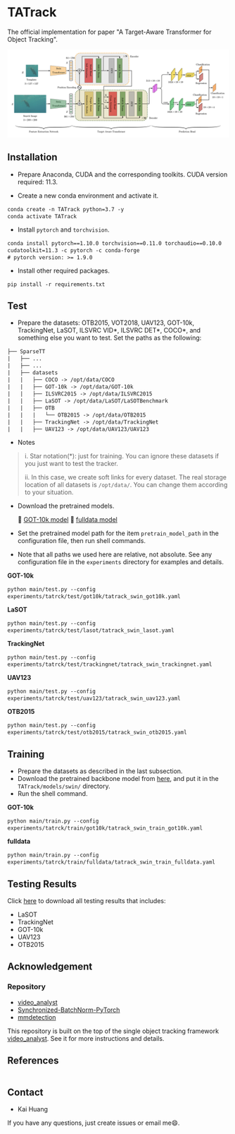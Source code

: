 # TATrack
The official implementation for paper "A Target-Aware Transformer for Object Tracking". 

![](./Framework3.png)

## Installation
* Prepare Anaconda, CUDA and the corresponding toolkits. CUDA version required: 11.3.

* Create a new conda environment and activate it.
```Shell
conda create -n TATrack python=3.7 -y
conda activate TATrack
```

* Install `pytorch` and `torchvision`.
```Shell
conda install pytorch==1.10.0 torchvision==0.11.0 torchaudio==0.10.0 cudatoolkit=11.3 -c pytorch -c conda-forge
# pytorch version: >= 1.9.0 
```

* Install other required packages.
```Shell
pip install -r requirements.txt
```

## Test
* Prepare the datasets: OTB2015, VOT2018, UAV123, GOT-10k, TrackingNet, LaSOT, ILSVRC VID*, ILSVRC DET*, COCO*, and something else you want to test. Set the paths as the following: 
```Shell
├── SparseTT
|   ├── ...
|   ├── ...
|   ├── datasets
|   |   ├── COCO -> /opt/data/COCO
|   |   ├── GOT-10k -> /opt/data/GOT-10k
|   |   ├── ILSVRC2015 -> /opt/data/ILSVRC2015
|   |   ├── LaSOT -> /opt/data/LaSOT/LaSOTBenchmark
|   |   ├── OTB
|   |   |   └── OTB2015 -> /opt/data/OTB2015
|   |   ├── TrackingNet -> /opt/data/TrackingNet
|   |   ├── UAV123 -> /opt/data/UAV123/UAV123
```
* Notes

> i. Star notation(*): just for training. You can ignore these datasets if you just want to test the tracker.
> 
> ii. In this case, we create soft links for every dataset. The real storage location of all datasets is `/opt/data/`. You can change them according to your situation.
>

* Download the pretrained models.
    
    :paperclip: [GOT-10k model]()
    :paperclip: [fulldata model]()


* Set the pretrained model path for the item `pretrain_model_path` in the configuration file, then run shell commands.


* Note that all paths we used here are relative, not absolute. See any configuration file in the `experiments` directory for examples and details.


**GOT-10k**
```Shell
python main/test.py --config experiments/tatrck/test/got10k/tatrack_swin_got10k.yaml
```
**LaSOT**
```Shell
python main/test.py --config experiments/tatrck/test/lasot/tatrack_swin_lasot.yaml
```

**TrackingNet**
```Shell
python main/test.py --config experiments/tatrck/test/trackingnet/tatrack_swin_trackingnet.yaml
```

**UAV123**
```Shell
python main/test.py --config experiments/tatrck/test/uav123/tatrack_swin_uav123.yaml
```

**OTB2015**
```Shell
python main/test.py --config experiments/tatrck/test/otb2015/tatrack_swin_otb2015.yaml
```

## Training
* Prepare the datasets as described in the last subsection.
* Download the pretrained backbone model from [here](https://github.com/SwinTransformer/storage/releases/download/v1.0.0/swin_tiny_patch4_window7_224.pth), and put it in the `TATrack/models/swin/` directory.
* Run the shell command.

**GOT-10k**
```Shell
python main/train.py --config experiments/tatrck/train/got10k/tatrack_swin_train_got10k.yaml
```

**fulldata**
```Shell
python main/train.py --config experiments/tatrck/train/fulldata/tatrack_swin_train_fulldata.yaml
```

## Testing Results
Click [here]() to download all testing results that includes:
* LaSOT
* TrackingNet
* GOT-10k
* UAV123
* OTB2015

## Acknowledgement
### Repository

* [video_analyst](https://github.com/MegviiDetection/video_analyst)
* [Synchronized-BatchNorm-PyTorch](https://github.com/vacancy/Synchronized-BatchNorm-PyTorch)
* [mmdetection](https://github.com/open-mmlab/mmdetection)

This repository is built on the top of the single object tracking framework [video_analyst](https://github.com/MegviiDetection/video_analyst). See it for more instructions and details.


## References
```Bibtex

```

## Contact
* Kai Huang

If you have any questions, just create issues or email me:smile:.
